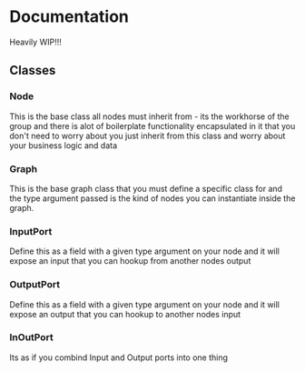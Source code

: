 # Documentation

Heavily WIP!!!

## Classes

### Node

This is the base class all nodes must inherit from - its the workhorse of the group and there is alot of boilerplate functionality encapsulated in it that you don't need to worry about you just inherit from this class and worry about your business logic and data

### Graph<T>

This is the base graph class that you must define a specific class for and the type argument passed is the kind of nodes you can instantiate inside the graph.

### InputPort<T>

Define this as a field with a given type argument on your node and it will expose an input that you can hookup from another nodes output

### OutputPort<T>

Define this as a field with a given type argument on your node and it will expose an output that you can hookup to another nodes input

### InOutPort<T>

Its as if you combind Input and Output ports into one thing
